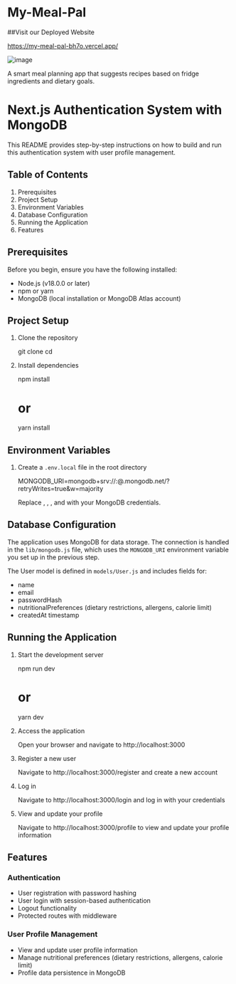 # My-Meal-Pal

##Visit our Deployed Website

https://my-meal-pal-bh7o.vercel.app/

![image](https://github.com/user-attachments/assets/cacbff13-344e-4c39-b44e-f758bc636c9b)


A smart meal planning app that suggests recipes based on fridge ingredients and dietary goals.

# Next.js Authentication System with MongoDB
This README provides step-by-step instructions on how to build and run this authentication system with user profile management.

## Table of Contents

1. Prerequisites
2. Project Setup
3. Environment Variables
4. Database Configuration
5. Running the Application
6. Features

## Prerequisites

Before you begin, ensure you have the following installed:

- Node.js (v18.0.0 or later)
- npm or yarn
- MongoDB (local installation or MongoDB Atlas account)

## Project Setup

1. Clone the repository

   git clone <repository-url>
   cd <repository-name>

2. Install dependencies

   npm install
   # or
   yarn install

## Environment Variables

1. Create a `.env.local` file in the root directory

   MONGODB_URI=mongodb+srv://<username>:<password>@<cluster>.mongodb.net/<database>?retryWrites=true&w=majority

   Replace <username>, <password>, <cluster>, and <database> with your MongoDB credentials.

## Database Configuration

The application uses MongoDB for data storage. The connection is handled in the `lib/mongodb.js` file, which uses the `MONGODB_URI` environment variable you set up in the previous step.

The User model is defined in `models/User.js` and includes fields for:
- name
- email
- passwordHash
- nutritionalPreferences (dietary restrictions, allergens, calorie limit)
- createdAt timestamp

## Running the Application

1. Start the development server

   npm run dev
   # or
   yarn dev

2. Access the application

   Open your browser and navigate to http://localhost:3000

3. Register a new user

   Navigate to http://localhost:3000/register and create a new account

4. Log in

   Navigate to http://localhost:3000/login and log in with your credentials

5. View and update your profile

   Navigate to http://localhost:3000/profile to view and update your profile information

## Features

### Authentication

- User registration with password hashing
- User login with session-based authentication
- Logout functionality
- Protected routes with middleware

### User Profile Management

- View and update user profile information
- Manage nutritional preferences (dietary restrictions, allergens, calorie limit)
- Profile data persistence in MongoDB
